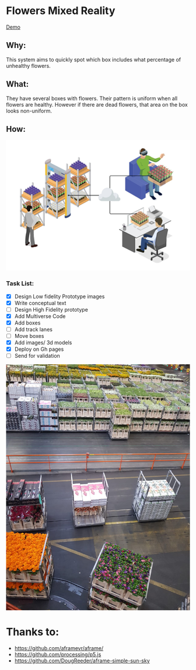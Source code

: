 # Flowers Mixed Reality 

[Demo](https://fernand0aguilar.github.io/flowers-vr/A-Frame-Demo/)

## **Why:**

This system aims to quickly spot which box includes what percentage of unhealthy flowers.

## **What:**

They have several boxes with flowers. Their pattern is uniform when all flowers are healthy. However if there are dead flowers, that area on the box looks non-uniform.


## **How:** 

![flower-system](doc/system.jpeg "flowers")


### Task List:

- [X] Design Low fidelity Prototype images 
- [X] Write conceptual text
- [ ] Design High Fidelity prototype
- [X] Add Multiverse Code
- [X] Add boxes
- [ ] Add track lanes
- [ ] Move boxes
- [X] Add images/ 3d models
- [X] Deploy on Gh pages
- [ ] Send for validation 

![flower-factory](doc/factory.jpeg "factory")


# Thanks to:
* https://github.com/aframevr/aframe/
* https://github.com/processing/p5.js
* https://github.com/DougReeder/aframe-simple-sun-sky

